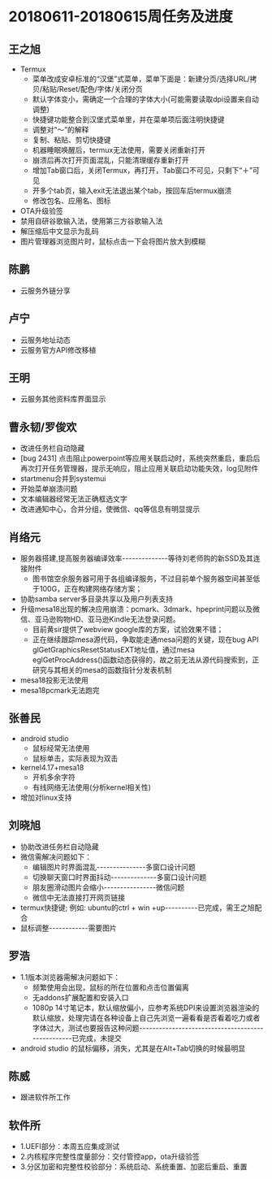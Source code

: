 # 20180611-20180615周任务及进度

## 王之旭
- Termux
   - 菜单改成安卓标准的“汉堡”式菜单，菜单下面是：新建分页/选择URL/拷贝/粘贴/Reset/配色/字体/关闭分页
   - 默认字体变小，需确定一个合理的字体大小(可能需要读取dpi设置来自动调整)
   - 快捷键功能整合到汉堡式菜单里，并在菜单项后面注明快捷键
   - 调整对“～”的解释
   - 复制、粘贴、剪切快捷键
   - 机器睡眠唤醒后，termux无法使用，需要关闭重新打开
   - 崩溃后再次打开页面混乱，只能清理缓存重新打开
   - 增加Tab窗口后，关闭Termux，再打开，Tab窗口不可见，只剩下“＋”可见
   - 开多个tab页，输入exit无法退出某个tab，按回车后termux崩溃
   - 修改包名、应用名、图标
- OTA升级验签
- 禁用自研谷歌输入法，使用第三方谷歌输入法
- 解压缩后中文显示为乱码
- 图片管理器浏览图片时，鼠标点击一下会将图片放大到模糊

## 陈鹏
- 云服务外链分享
   
## 卢宁
- 云服务地址动态
- 云服务官方API修改移植

## 王明
- 云服务其他资料库界面显示

## 曹永韧/罗俊欢
- 改进任务栏自动隐藏
- [bug 2431] 点击阻止powerpoint等应用关联启动时，系统突然重启，重启后再次打开任务管理器，提示无响应，阻止应用关联启动功能失效，log见附件
- startmenu合并到systemui
- 开始菜单崩溃问题
- 文本编辑器经常无法正确框选文字
- 改进通知中心，合并分组，使微信、qq等信息有明显提示

## 肖络元
- 服务器搭建,提高服务器编译效率--------------等待刘老师购的新SSD及其连接附件
   - 图书馆空余服务器可用于各组编译服务，不过目前单个服务器空间甚至低于100G，正在构建网络存储方案；　
- 协助samba server多目录共享以及用户列表支持
- 升级mesa18出现的解决应用崩溃：pcmark、3dmark、hpeprint问题以及微信、亚马逊购物HD、亚马逊Kindle无法登录问题。
   - 目前黄sir提供了webview google库的方案，试验效果不错；
   - 正在继续跟踪mesa源代码，争取能走通mesa问题的关键，现在bug API glGetGraphicsResetStatusEXT地址值，通过mesa eglGetProcAddress()函数动态获得的，故之前无法从源代码搜索到，正研究与其相关的mesa的函数指针分发表机制
- mesa18投影无法使用
- mesa18pcmark无法跑完

## 张善民
- android studio
   - 鼠标经常无法使用
   - 鼠标单击，实际表现为双击
- kernel4.17+mesa18
   - 开机多余字符
   - 有线网络无法使用(分析kernel相关性)
- 增加对linux支持

## 刘晓旭
- 协助改进任务栏自动隐藏
- 微信需解决问题如下：
  - 编辑图片时界面混乱---------------多窗口设计问题
  - 切换聊天窗口时界面抖动--------------多窗口设计问题
  - 朋友圈滑动图片会缩小----------------微信问题
  - 微信中无法直接打开网页链接
- termux快捷键; 例如: ubuntu的ctrl + win +up----------已完成，需王之旭配合
- 鼠标调整------------需要图片

## 罗浩
- 1.1版本浏览器需解决问题如下：
  - 频繁使用会出现，鼠标的所在位置和点击位置偏离
  - 无addons扩展配置和安装入口
  - 1080p 14寸笔记本，默认缩放偏小，应参考系统DPI来设置浏览器渲染的默认缩放，处理完请在各种设备上自己先浏览一遍看看是否看着吃力或者字体过大，测试也要报告这种问题--------------------------------------------------已完成，未提交
- android studio 的鼠标偏移，消失，尤其是在Alt+Tab切换的时候最明显

## 陈威
- 跟进软件所工作

## 软件所
- 1.UEFI部分：本周五应集成测试
- 2.内核程序完整性度量部分：交付管控app，ota升级验签
- 3.分区加密和完整性校验部分：系统启动、系统重置、加密后重启、重置
